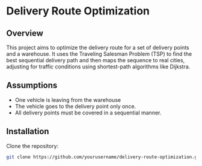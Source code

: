 # Delivery Route Optimization

## Overview

This project aims to optimize the delivery route for a set of delivery points and a warehouse. It uses the Traveling Salesman Problem (TSP) to find the best sequential delivery path and then maps the sequence to real cities, adjusting for traffic conditions using shortest-path algorithms like Dijkstra.

## Assumptions

- One vehicle is leaving from the warehouse
- The vehicle goes to the delivery point only once.
- All delivery points must be covered in a sequential manner.

## Installation

Clone the repository:

```bash
git clone https://github.com/yourusername/delivery-route-optimization.git
```
